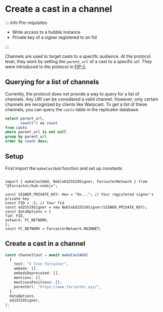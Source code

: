 # Create a cast in a channel

::: info Pre-requisites

- Write access to a hubble instance
- Private key of a signer registered to an fid

:::

Channels are used to target casts to a specific audience. At the protocol level, they work by setting the `parent_url`
of a cast to a specific url. They were introduced to the protocol
in [FIP-2](https://github.com/farcasterxyz/protocol/discussions/71).

## Querying for a list of channels

Currently, the protocol does not provide a way to query for a list of channels. Any URI can be considered a valid
channel.
However, only certain channels are recognized by clients like Warpcast. To get a list of these channels, you can query
the `casts` table in the replicator database.

```sql
select parent_url,
       count(*) as count
from casts
where parent_url is not null
group by parent_url
order by count desc;
```

## Setup

First import the `makeCastAdd` function and set up constants

```

import { makeCastAdd, NobleEd25519Signer, FarcasterNetwork } from "@farcaster/hub-nodejs";

const SIGNER_PRIVATE_KEY: Hex = "0x..."; // Your registered signer's private key
const FID = -1; // Your fid
const ed25519Signer = new NobleEd25519Signer(SIGNER_PRIVATE_KEY);
const dataOptions = {
fid: FID,
network: FC_NETWORK,
};
const FC_NETWORK = FarcasterNetwork.MAINNET;

```

## Create a cast in a channel

```typescript
const channelCast = await makeCastAdd(
  {
    text: "I love farcaster",
    embeds: [],
    embedsDeprecated: [],
    mentions: [],
    mentionsPositions: [],
    parentUrl: "https://www.farcaster.xyz/",
  },
  dataOptions,
  ed25519Signer,
);
  ```